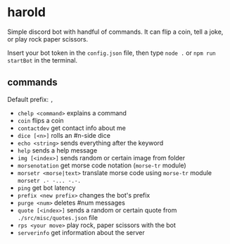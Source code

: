 # harold

Simple discord bot with handful of commands. It can flip a coin, tell a joke, or play rock paper scissors.

Insert your bot token in the `config.json` file,
then type `node .` or `npm run startBot` in the terminal.

## commands

Default prefix: `,`

* `chelp <command>` explains a command
* `coin` flips a coin
* `contactdev` get contact info about me
* `dice [<n>]` rolls an #n-side dice
* `echo <string>` sends everything after the keyword
* `help` sends a help message
* `img [<index>]` sends random or certain image from folder
* `morsenotation` get morse code notation (`morse-tr` module)
* `morsetr <morse|text>` translate morse code using `morse-tr` module `morsetr .- -... -.-.`
* `ping` get bot latency
* `prefix <new prefix>` changes the bot's prefix
* `purge <num>` deletes #num messages
* `quote [<index>]` sends a random or certain quote from `./src/misc/quotes.json` file
* `rps <your move>` play rock, paper scissors with the bot
* `serverinfo` get information about the server
